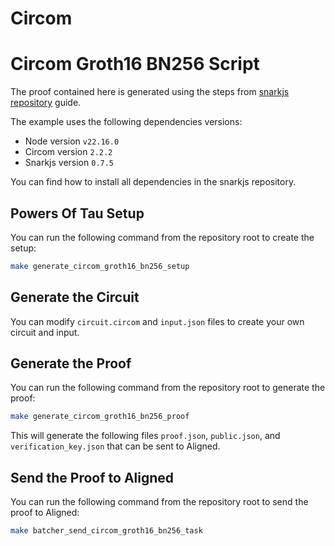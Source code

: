 # Circom

# Circom Groth16 BN256 Script

The proof contained here is generated using the steps from [snarkjs repository](https://github.com/iden3/snarkjs) guide.

The example uses the following dependencies versions:

- Node version `v22.16.0`
- Circom version `2.2.2`
- Snarkjs version `0.7.5`

You can find how to install all dependencies in the snarkjs repository.

## Powers Of Tau Setup

You can run the following command from the repository root to create the setup:

```bash
make generate_circom_groth16_bn256_setup
```

## Generate the Circuit

You can modify `circuit.circom` and `input.json` files to create your own circuit and input.

## Generate the Proof

You can run the following command from the repository root to generate the proof:

```bash
make generate_circom_groth16_bn256_proof
```

This will generate the following files `proof.json`, `public.json`, and `verification_key.json` that can be sent to Aligned.

## Send the Proof to Aligned

You can run the following command from the repository root to send the proof to Aligned:

```bash
make batcher_send_circom_groth16_bn256_task
```